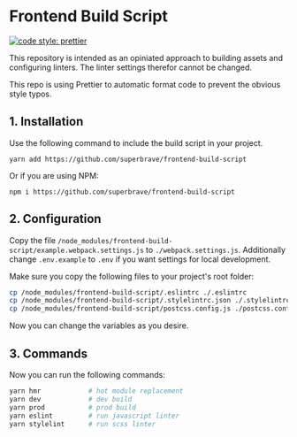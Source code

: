 # Frontend Build Script

[![code style: prettier](https://img.shields.io/badge/code_style-prettier-ff69b4.svg?style=flat-square)](https://github.com/prettier/prettier)

This repository is intended as an opiniated approach to building assets and configuring linters. The linter settings therefor cannot be changed.

This repo is using Prettier to automatic format code to prevent the obvious style typos.

## 1. Installation

Use the following command to include the build script in your project.

```
yarn add https://github.com/superbrave/frontend-build-script
```

Or if you are using NPM:

```
npm i https://github.com/superbrave/frontend-build-script
```

## 2. Configuration

Copy the file `/node_modules/frontend-build-script/example.webpack.settings.js` to `./webpack.settings.js`.
Additionally change `.env.example` to `.env` if you want settings for local development.

Make sure you copy the following files to your project's root folder:

```bash
cp /node_modules/frontend-build-script/.eslintrc ./.eslintrc
cp /node_modules/frontend-build-script/.stylelintrc.json ./.stylelintrc.json
cp /node_modules/frontend-build-script/postcss.config.js ./postcss.config.js
```

Now you can change the variables as you desire.

## 3. Commands

Now you can run the following commands:

```bash
yarn hmr            # hot module replacement
yarn dev            # dev build
yarn prod           # prod build
yarn eslint         # run javascript linter
yarn stylelint      # run scss linter
```
